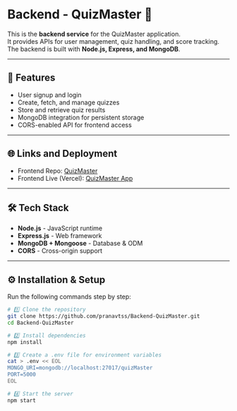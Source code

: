 # Backend - QuizMaster 🎯

This is the **backend service** for the QuizMaster application.  
It provides APIs for user management, quiz handling, and score tracking.  
The backend is built with **Node.js, Express, and MongoDB**.

---

## 🚀 Features
- User signup and login
- Create, fetch, and manage quizzes
- Store and retrieve quiz results
- MongoDB integration for persistent storage
- CORS-enabled API for frontend access

---

## 🌐 Links and Deployment
- Frontend Repo: [QuizMaster](https://github.com/pranavtss/quizMaster.git)
- Frontend Live (Vercel): [QuizMaster App](https://quiz-master-six-iota.vercel.app/)

---

## 🛠️ Tech Stack
- **Node.js** - JavaScript runtime
- **Express.js** - Web framework
- **MongoDB + Mongoose** - Database & ODM
- **CORS** - Cross-origin support

---

## ⚙️ Installation & Setup

Run the following commands step by step:

```bash
# 1️⃣ Clone the repository
git clone https://github.com/pranavtss/Backend-QuizMaster.git
cd Backend-QuizMaster

# 2️⃣ Install dependencies
npm install

# 3️⃣ Create a .env file for environment variables
cat > .env << EOL
MONGO_URI=mongodb://localhost:27017/quizMaster
PORT=5000
EOL

# 4️⃣ Start the server
npm start
